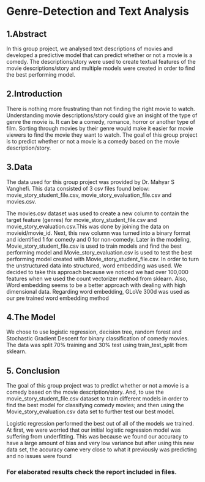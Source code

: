 # Genre-Detection and Text Analysis

## 1.Abstract
In this group project, we analysed text descriptions of movies and developed a predictive model that can predict whether or not a movie is a comedy. The descriptions/story were used to create textual features of the movie descriptions/story and multiple models were created in order to find the best performing model. 

## 2.Introduction
There is nothing more frustrating than not finding the right movie to watch. Understanding movie descriptions/story could give an insight of the type of genre the movie is. It can be a comedy, romance, horror or another type of film. Sorting through movies by their genre would make it easier for movie viewers to find the movie they want to watch. The goal of this group project is to predict whether or not a movie is a comedy based on the movie description/story.

## 3.Data
The data used for this group project was provided by Dr. Mahyar S Vanghefi. This data consisted of 3 csv files found below: movie_story_student_file.csv, movie_story_evaluation_file.csv and movies.csv.

The movies.csv dataset was used to create a new column to contain the target feature (genres) for movie_story_student_file.csv and movie_story_evaluation.csv.This was done by joining the data on movieid/movie_id. Next, this new column was turned into a binary format and identified 1 for comedy and 0 for non-comedy.
Later in the modeling, Movie_story_student_file.csv is used to train models and find the best performing model and Movie_story_evaluation.csv is used to test the best performing model created with Movie_story_student_file.csv.
In order to turn the unstructured data into structured, word embedding was used. We decided to take this approach because we noticed we had over 100,000 features when we used the count vectorizer method from sklearn. Also, Word embedding seems to be a better approach with dealing with high dimensional data. Regarding word embedding, GLoVe 300d was used as our pre trained word embedding method

## 4.The Model
We chose to use logistic regression, decision tree, random forest and Stochastic Gradient Descent for binary classification of comedy movies. The data was split 70% training and 30% test using train_test_split from sklearn.

## 5. Conclusion
The goal of this group project was to predict whether or not a movie is a comedy based on the movie description/story. And, to use the movie_story_student_file.csv dataset to train different models in order to find the best model for classifying comedy movies; and then using the Movie_story_evaluation.csv data set to further test our best model.

Logistic regression performed the best out of all of the models we trained. At first, we were worried that our initial logistic regression model was suffering from underfitting. This was because we found our accuracy to have a large amount of bias and very low variance but after using this new data set, the accuracy came very close to what it previously was predicting and no issues were found

### For elaborated results check the report included in files.
